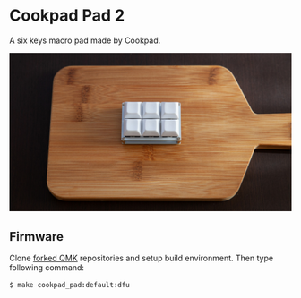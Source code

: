 # Cookpad Pad 2

A six keys macro pad made by Cookpad.

![](docs/cookpad-pad2.jpg)

## Firmware

Clone [forked QMK](https://github.com/takai/qmk_firmware/tree/cookpad-pad2) repositories and setup build environment.
Then type following command:

```
$ make cookpad_pad:default:dfu
```
